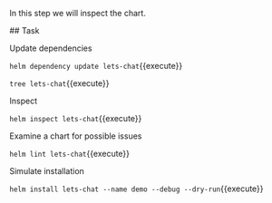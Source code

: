In this step we will inspect the chart.

## Task

Update dependencies

`helm dependency update lets-chat`{{execute}}

`tree lets-chat`{{execute}}

Inspect

`helm inspect lets-chat`{{execute}}

Examine a chart for possible issues

`helm lint lets-chat`{{execute}}

Simulate installation

`helm install lets-chat --name demo --debug --dry-run`{{execute}}
